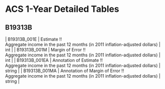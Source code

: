 # ACS 1-Year Detailed Tables

## B19313B

| B19313B_001E | Estimate !!<br>Aggregate income in the past 12 months (in 2011 inflation-adjusted dollars) | int |
| B19313B_001M | Margin of Error !!<br>Aggregate income in the past 12 months (in 2011 inflation-adjusted dollars) | int |
| B19313B_001EA | Annotation of Estimate !!<br>Aggregate income in the past 12 months (in 2011 inflation-adjusted dollars) | string |
| B19313B_001MA | Annotation of Margin of Error !!<br>Aggregate income in the past 12 months (in 2011 inflation-adjusted dollars) | string |

